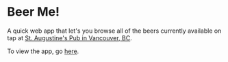 # Beer Me!

A quick web app that let's you browse all of the beers currently available on tap at [St. Augustine's Pub in Vancouver, BC](http://staugustinesvancouver.com/).

To view the app, go [here](http://canuckistani.github.com/beerme-app/).

